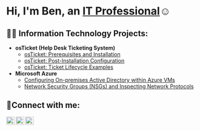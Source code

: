 <h1>Hi, I'm Ben, an <a href="https://linkedin.com/in/BenMuellerIT">IT Professional</a>☺</h1>

<h2>👨‍💻 Information Technology Projects:</h2>

- <b>osTicket (Help Desk Ticketing System)</b>
  - [osTicket: Prerequisites and Installation](https://github.com/BenMuellerIT/osticket-prereqs)
  - [osTicket: Post-Installation Configuration](https://github.com/BenMuellerIT/post-install-config)
  - [osTicket: Ticket Lifecycle Examples](https://github.com/BenMuellerIT/ticket-lifecycle)
- <b>Microsoft Azure</b>
  - [Configuring On-premises Active Directory within Azure VMs](https://github.com/BenMuellerIT/configure-ad)
  - [Network Security Groups (NSGs) and Inspecting Network Protocols](https://github.com/BenMuellerIT/azure-network-protocols)

<h2>🤳Connect with me:</h2>

[<img align="left" alt="Ben | Twitter" width="22px" src="https://cdn.jsdelivr.net/npm/simple-icons@v3/icons/twitter.svg" />][twitter]
[<img align="left" alt="Ben | LinkedIn" width="22px" src="https://cdn.jsdelivr.net/npm/simple-icons@v3/icons/linkedin.svg" />][linkedin]
[<img align="left" alt="Ben | Instagram" width="22px" src="https://cdn.jsdelivr.net/npm/simple-icons@v3/icons/instagram.svg" />][instagram]

[twitter]: https://twitter.com/Josh
[instagram]: https://www.instagram.com/BenMuellerDesigns
[linkedin]: https://linkedin.com/in/BenMuellerIT
